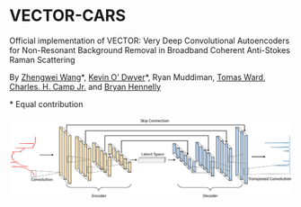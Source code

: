 # VECTOR-CARS
Official implementation of VECTOR: Very Deep Convolutional Autoencoders for Non-Resonant Background Removal in Broadband Coherent Anti-Stokes Raman Scattering 

By [Zhengwei Wang](https://villawang.github.io/)\*, [Kevin O’ Dwyer](https://www.maynoothuniversity.ie/people/kevin-o-dwyer)\*, Ryan Muddiman, [Tomas Ward](https://www.computing.dcu.ie/~tward/), [Charles. H. Camp Jr.](https://scholar.google.com/citations?user=FuQ26PQAAAAJ&hl=en) and [Bryan Hennelly](https://scholar.google.com/citations?user=UwRiAWAAAAAJ&hl=en)

\* Equal contribution


<p align="center"><img src="./imgs/CAE_architecture-1.png" width="800px"></img> 
